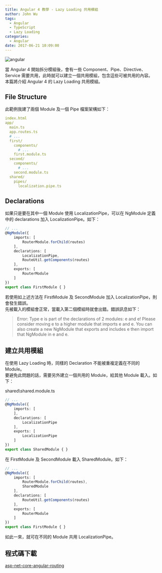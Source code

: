 ```yaml
---
title: Angular 4 教學 - Lazy Loading 共用模組
author: John Wu
tags:
  - Angular
  - TypeScript
  - Lazy Loading
categories:
  - Angular
date: 2017-06-21 10:09:00
---
```

![angular](/images/logo-angular.png)

當 Angular 4 開始拆分模組後，會有一些 Component、Pipe、Directive、Service 需要共用，此時就可以建立一個共用模組，包含這些可被共用的內容。  
本篇將介紹 Angular 4 的 Lazy Loading 共用模組。

<!-- more -->

## File Structure

此範例我建了兩個 Module 及一個 Pipe 檔案架構如下：

```yml
index.html
app/
  main.ts
  app.routes.ts
  # ...
  first/
    components/
      # ...
    first.module.ts
  second/
    components/
      # ...
    second.module.ts
  shared/
    pipes/
      localization.pipe.ts
```

## Declarations

如果只是要在其中一個 Module 使用 LocalizationPipe，可以在 NgModule 定義中的 declarations 加入 LocalizationPipe。如下：

```ts
// ...
@NgModule({
    imports: [
        RouterModule.forChild(routes)
    ],
    declarations: [
        LocalizationPipe,
        RouteUtil.getComponents(routes)
    ],
    exports: [
        RouterModule
    ]
})
export class FirstModule { }
```

若使用如上述方法在 FirstModule 及 SecondModule 加入 LocalizationPipe，則會發生錯誤。  
先被載入的模組會正常，當載入第二個模組時就會出錯。錯誤訊息如下：  
> Error: Type e is part of the declarations of 2 modules: e and e! Please consider moving e to a higher module that imports e and e. You can also create a new NgModule that exports and includes e then import that NgModule in e and e.  

## 建立共用模組

在使用 Lazy Loading 時，同樣的 Declaration 不能被重複定義在不同的 Module。  
要避免此問題的話，需要另外建立一個共用的 Module，給其他 Module 載入。如下：  

shared\shared.module.ts
```ts
// ...
@NgModule({
    imports: [
    ],
    declarations: [
        LocalizationPipe
    ],
    exports: [
        LocalizationPipe
    ]
})
export class SharedModule { }
```

在 FirstModule 及 SecondModule 載入 SharedModule。如下：  
```ts
// ...
@NgModule({
    imports: [
        RouterModule.forChild(routes),
        SharedModule
    ],
    declarations: [
        RouteUtil.getComponents(routes)
    ],
    exports: [
        RouterModule
    ]
})
export class FirstModule { }
```

如此一來，就可在不同的 Module 共用 LocalizationPipe。

## 程式碼下載

[asp-net-core-angular-routing](https://github.com/johnwu1114/my-angular-lazy-loading-shared-module)  